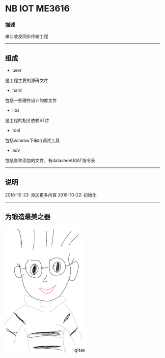 ﻿# NB IOT ME3616

### 描述

串口收发同步传输工程

---

## 组成

- user

是工程主要的源码文件

- hard

包括一些硬件设计的库文件

- libs

是工程的相关依赖ST库

- tool

包括window下串口调试工具

- adv

包括各种添加的文件，有datasheet和AT指令表

---
## 说明

2018-10-23: 添加更多内容
2018-10-22: 初始化

---
## 为锻造最美之器
[![sites](adv/qitas.png)](http://www.qitas.cn)
